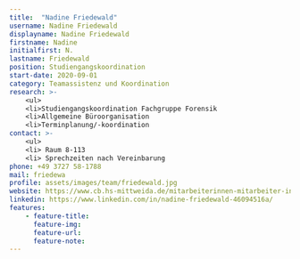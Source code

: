```yaml
---
title:  "Nadine Friedewald"
username: Nadine Friedewald
displayname: Nadine Friedewald
firstname: Nadine
initialfirst: N.
lastname: Friedewald
position: Studiengangskoordination 
start-date: 2020-09-01
category: Teamassistenz und Koordination
research: >- 
    <ul>
    <li>Studiengangskoordination Fachgruppe Forensik
    <li>Allgemeine Büroorganisation
    <li>Terminplanung/-koordination
contact: >-
    <ul>
    <li> Raum 8-113
    <li> Sprechzeiten nach Vereinbarung
phone: +49 3727 58-1788
mail: friedewa
profile: assets/images/team/friedewald.jpg
website: https://www.cb.hs-mittweida.de/mitarbeiterinnen-mitarbeiter-in-ihren-fachgruppen/friedewald-nadine/
linkedin: https://www.linkedin.com/in/nadine-friedewald-46094516a/ 
features:
    - feature-title: 
      feature-img: 
      feature-url: 
      feature-note: 
---
```

